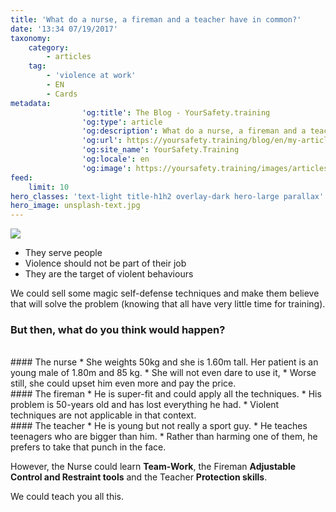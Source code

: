 ```yaml
---
title: 'What do a nurse, a fireman and a teacher have in common?'
date: '13:34 07/19/2017'
taxonomy:
    category:
        - articles
    tag:
        - 'violence at work'
        - EN
        - Cards
metadata:
                'og:title': The Blog - YourSafety.training
                'og:type': article
                'og:description': What do a nurse, a fireman and a teacher have in common?
                'og:url': https://yoursafety.training/blog/en/my-articles/who-are-our-customers
                'og:site_name': YourSafety.Training
                'og:locale': en
                'og:image': https://yoursafety.training/images/articles/who-are-our-customers.jpg
feed:
    limit: 10
hero_classes: 'text-light title-h1h2 overlay-dark hero-large parallax'
hero_image: unsplash-text.jpg
---
```


![](https://yoursafety.training/images/articles/who-are-our-customers.jpg)

* They serve people
* Violence should not be part of their job
* They are the target of violent behaviours

We could sell some magic self-defense techniques and make them believe that will solve the problem (knowing that all have very little time for training).

### **But then, what do you think would happen?**  
<br>
#### The nurse
* She weights 50kg and she is 1.60m tall. Her patient is an young male of 1.80m and 85 kg.
* She will not even dare to use it,
* Worse still, she could upset him even more and pay the price.

<br>
#### The fireman
* He is super-fit and could apply all the techniques.
* His problem is 50-years old and has lost everything he had.
* Violent techniques are not applicable in that context.

<br>
#### The teacher
* He is young but not really a sport guy.
* He teaches teenagers who are bigger than him.
* Rather than harming one of them, he prefers to take that punch in the face.

However, the Nurse could learn **Team-Work**, the Fireman **Adjustable Control and Restraint tools** and the Teacher **Protection skills**.

We could teach you all this.
